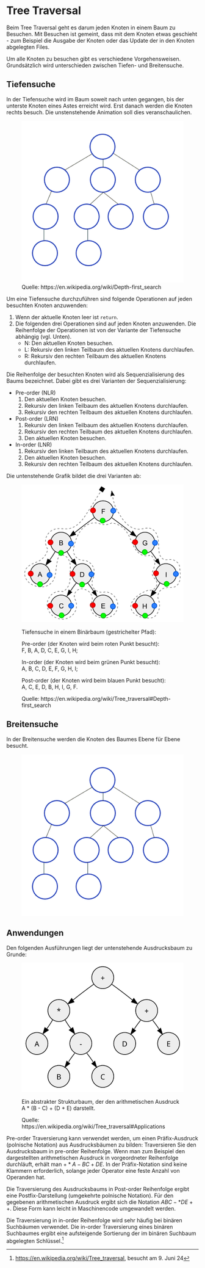 # Tree Traversal

Beim Tree Traversal geht es darum jeden Knoten in einem Baum zu
Besuchen. Mit Besuchen ist gemeint, dass mit dem Knoten etwas geschieht
\- zum Beispiel die Ausgabe der Knoten oder das Update der in
den Knoten abgelegten Files.

Um alle Knoten zu besuchen gibt es verschiedene Vorgehensweisen.
Grundsätzlich wird unterschieden zwischen Tiefen- und Breitensuche.

## Tiefensuche

In der Tiefensuche wird im Baum soweit nach unten gegangen, bis der
unterste Knoten eines Astes erreicht wird. Erst danach werden die Knoten
rechts besuch. Die unstenstehende Animation soll dies veranschaulichen.

<figure>
    <img src="./images/Depth-First-Search.gif" alt="Tiefensuche">
    <figcaption>Quelle: https://en.wikipedia.org/wiki/Depth-first_search</figcaption>
</figure>

Um eine Tiefensuche durchzuführen sind folgende Operationen auf jeden
besuchten Knoten anzuwenden:

1. Wenn der aktuelle Knoten leer ist `return`.
2. Die folgenden drei Operationen sind auf jeden Knoten anzuwenden. Die
   Reihenfolge der Operationen ist von der Variante der Tiefensuche
   abhängig (vgl. Unten).
   * N: Den aktuellen Knoten besuchen.
   * L: Rekursiv den linken Teilbaum des aktuellen Knotens durchlaufen.
   * R: Rekursiv den rechten Teilbaum des aktuellen Knotens durchlaufen.

Die Reihenfolge der besuchten Knoten wird als Sequenzialisierung des
Baums bezeichnet. Dabei gibt es drei Varianten der Sequenzialisierung:

* Pre-order (NLR)
  1. Den aktuellen Knoten besuchen.
  2. Rekursiv den linken Teilbaum des aktuellen Knotens durchlaufen.
  3. Rekursiv den rechten Teilbaum des aktuellen Knotens durchlaufen.
* Post-order (LRN)
  1. Rekursiv den linken Teilbaum des aktuellen Knotens durchlaufen.
  2. Rekursiv den rechten Teilbaum des aktuellen Knotens durchlaufen.
  3. Den aktuellen Knoten besuchen.
* In-order (LNR)
  1. Rekursiv den linken Teilbaum des aktuellen Knotens durchlaufen.
  2. Den aktuellen Knoten besuchen.
  3. Rekursiv den rechten Teilbaum des aktuellen Knotens durchlaufen.

Die untenstehende Grafik bildet die drei Varianten ab:

<figure>
    <img src="./images/Sorted_binary_tree_ALL_RGB.svg" alt="Visualisierung Tiefensuche">
    <figcaption>
        <p>Tiefensuche in einem Binärbaum (gestrichelter Pfad):</p> 
        <p>Pre-order (der Knoten wird beim roten Punkt besucht):<br>   
           F, B, A, D, C, E, G, I, H;</p>   
        <p>In-order (der Knoten wird beim grünen Punkt besucht):<br>   
           A, B, C, D, E, F, G, H, I;</p>   
        <p>Post-order (der Knoten wird beim blauen Punkt besucht):<br> 
           A, C, E, D, B, H, I, G, F.</p> 
        <p>Quelle: https://en.wikipedia.org/wiki/Tree_traversal#Depth-first_search</p> 
    </figcaption>
</figure>

## Breitensuche

In der Breitensuche werden die Knoten des Baumes Ebene für Ebene
besucht.

<figure>
    <img src="./images/Breadth-First-Search-Algorithm.gif" alt="Breitensuche">
    
</figure>

## Anwendungen

Den folgenden Ausführungen liegt der untenstehende Ausdrucksbaum zu
Grunde:

<figure>
    <img src="./images/AST_binary_tree_arith_variables.svg" alt="Abstrakter Strukturbaum">
    <figcaption>
    <p>Ein abstrakter Strukturbaum, der den arithmetischen Ausdruck A * (B - C) + (D + E) darstellt.</p>
    <p>Quelle: https://en.wikipedia.org/wiki/Tree_traversal#Applications</p>
    </figcaption>
</figure>

Pre-order Traversierung kann verwendet werden, um einen Präfix-Ausdruck
(polnische Notation) aus Ausdrucksbäumen zu bilden: Traversieren Sie den
Ausdrucksbaum in pre-order Reihenfolge. Wenn man zum Beispiel den dargestellten
arithmetischen Ausdruck in vorgeordneter Reihenfolge durchläuft, erhält
man $+ * A - B C + D E$. In der Präfix-Notation sind keine Klammern
erforderlich, solange jeder Operator eine feste Anzahl von Operanden
hat.

Die Traversierung des Ausdrucksbaums in Post-order Reihenfolge ergibt
eine  Postfix-Darstellung (umgekehrte polnische Notation). Für den
gegebenen arithmetischen Ausdruck ergibt sich die Notation $A B C - * D
E + +$. Diese Form kann leicht in Maschinencode
umgewandelt werden.

Die Traversierung in in-order Reihenfolge wird sehr häufig bei binären
Suchbäumen verwendet. Die in-order Traversierung eines binären
Suchbaumes ergibt eine aufsteigende Sortierung der im binären Suchbaum
abgelegten Schlüssel.[^1]

[^1]: https://en.wikipedia.org/wiki/Tree_traversal, besucht am 9. Juni 24